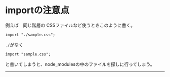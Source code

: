 # importの注意点
例えば　同じ階層の CSSファイルなど使うときこのように書く。
~~~
import "./sample.css";
~~~

`./`がなく
~~~
import "sample.css";
~~~
と書いてしまうと、node_modulesの中のファイルを探しに行ってしまう。
***
